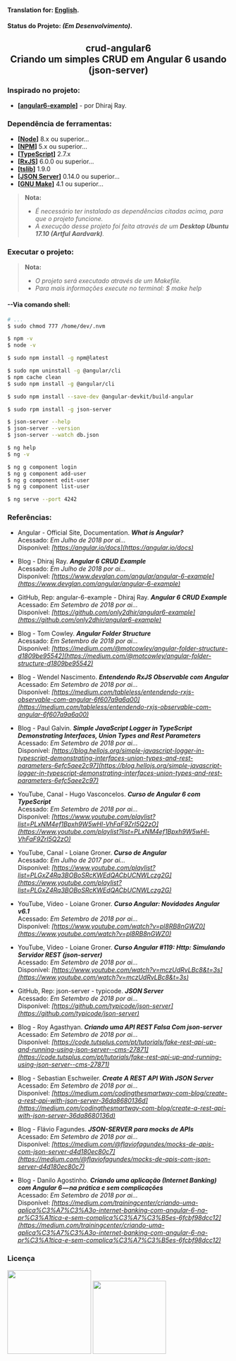 
#### Translation for: **[English](https://github.com/alisonbuss/crud-angular6/blob/master/README_LANG_EN.md)**.

#### Status do Projeto: *(Em Desenvolvimento)*.

<h2 align="center">
    crud-angular6 <br/>
    Criando um simples CRUD em Angular 6 usando (json-server)
</h2>

### Inspirado no projeto:

* **[[angular6-example](https://github.com/only2dhir/angular6-example)]** - por Dhiraj Ray.

### Dependência de ferramentas:

* **[[Node](https://nodejs.org/en/)]** 8.x ou superior...
* **[[NPM](https://www.npmjs.com/)]** 5.x ou superior...
* **[[TypeScript](https://www.typescriptlang.org/)]** 2.7.x
* **[[RxJS](https://rxjs-dev.firebaseapp.com/)]** 6.0.0 ou superior...
* **[[tslib](https://www.npmjs.com/package/tslib)]** 1.9.0
* **[[JSON Server](https://github.com/typicode/json-server)]** 0.14.0 ou superior...
* **[[GNU Make](https://www.gnu.org/software/make/)]** 4.1 ou superior...

> **Nota:**
> - *É necessário ter instalado as dependências citadas acima, para que o projeto funcione.*
> - *A execução desse projeto foi feita através de um **Desktop Ubuntu 17.10 (Artful Aardvark)**.*

### Executar o projeto:

> **Nota:**
> - *O projeto será executado através de um Makefile.*
> - *Para mais informações execute no terminal: $ make help*

#### --Via comando shell:

```bash
# ...
$ sudo chmod 777 /home/dev/.nvm

$ npm -v
$ node -v

$ sudo npm install -g npm@latest

$ sudo npm uninstall -g @angular/cli
$ npm cache clean
$ sudo npm install -g @angular/cli

$ sudo npm install --save-dev @angular-devkit/build-angular

$ sudo rpm install -g json-server

$ json-server --help
$ json-server --version
$ json-server --watch db.json

$ ng help
$ ng -v

$ ng g component login
$ ng g component add-user
$ ng g component edit-user
$ ng g component list-user

$ ng serve --port 4242

```

### Referências:

* Angular - Official Site, Documentation. ***What is Angular?*** <br/>
  Acessado: *Em Julho de 2018 por ai...* <br/>
  Disponível: *[https://angular.io/docs](https://angular.io/docs)*

* Blog - Dhiraj Ray. ***Angular 6 CRUD Example*** <br/>
  Acessado: *Em Julho de 2018 por ai...* <br/>
  Disponível: *[https://www.devglan.com/angular/angular-6-example](https://www.devglan.com/angular/angular-6-example)*

* GitHub, Rep: angular-6-example - Dhiraj Ray. ***Angular 6 CRUD Example*** <br/>
  Acessado: *Em Setembro de 2018 por ai...* <br/>
  Disponível: *[https://github.com/only2dhir/angular6-example](https://github.com/only2dhir/angular6-example)*

* Blog - Tom Cowley. ***Angular Folder Structure*** <br/>
  Acessado: *Em Setembro de 2018 por ai...* <br/>
  Disponível: *[https://medium.com/@motcowley/angular-folder-structure-d1809be95542](https://medium.com/@motcowley/angular-folder-structure-d1809be95542)*

* Blog - Wendel Nascimento. ***Entendendo RxJS Observable com Angular*** <br/>
  Acessado: *Em Setembro de 2018 por ai...* <br/>
  Disponível: *[https://medium.com/tableless/entendendo-rxjs-observable-com-angular-6f607a9a6a00](https://medium.com/tableless/entendendo-rxjs-observable-com-angular-6f607a9a6a00)*

* Blog - Paul Galvin. ***Simple JavaScript Logger in TypeScript Demonstrating Interfaces, Union Types and Rest Parameters*** <br/>
  Acessado: *Em Setembro de 2018 por ai...* <br/>
  Disponível: *[https://blog.hellojs.org/simple-javascript-logger-in-typescript-demonstrating-interfaces-union-types-and-rest-parameters-6efc5aee2c97](https://blog.hellojs.org/simple-javascript-logger-in-typescript-demonstrating-interfaces-union-types-and-rest-parameters-6efc5aee2c97)*

* YouTube, Canal - Hugo Vasconcelos. ***Curso de Angular 6 com TypeScript*** <br/>
  Acessado: *Em Setembro de 2018 por ai...* <br/>
  Disponível: *[https://www.youtube.com/playlist?list=PLxNM4ef1Bpxh9W5wHl-VhFaF9ZrI5Q2zO](https://www.youtube.com/playlist?list=PLxNM4ef1Bpxh9W5wHl-VhFaF9ZrI5Q2zO)*

* YouTube, Canal - Loiane Groner. ***Curso de Angular*** <br/>
  Acessado: *Em Julho de 2017 por ai...* <br/>
  Disponível: *[https://www.youtube.com/playlist?list=PLGxZ4Rq3BOBoSRcKWEdQACbUCNWLczg2G](https://www.youtube.com/playlist?list=PLGxZ4Rq3BOBoSRcKWEdQACbUCNWLczg2G)*

* YouTube, Vídeo - Loiane Groner. ***Curso Angular: Novidades Angular v6.1*** <br/>
  Acessado: *Em Setembro de 2018 por ai...* <br/>
  Disponível: *[https://www.youtube.com/watch?v=pl8RB8nGWZ0](https://www.youtube.com/watch?v=pl8RB8nGWZ0)*

* YouTube, Vídeo - Loiane Groner. ***Curso Angular #119: Http: Simulando Servidor REST (json-server)*** <br/>
  Acessado: *Em Setembro de 2018 por ai...* <br/>
  Disponível: *[https://www.youtube.com/watch?v=mczUdRvLBc8&t=3s](https://www.youtube.com/watch?v=mczUdRvLBc8&t=3s)*

* GitHub, Rep: json-server - typicode. ***JSON Server*** <br/>
  Acessado: *Em Setembro de 2018 por ai...* <br/>
  Disponível: *[https://github.com/typicode/json-server](https://github.com/typicode/json-server)*

* Blog - Roy Agasthyan. ***Criando uma API REST Falsa Com json-server*** <br/>
  Acessado: *Em Setembro de 2018 por ai...* <br/>
  Disponível: *[https://code.tutsplus.com/pt/tutorials/fake-rest-api-up-and-running-using-json-server--cms-27871](https://code.tutsplus.com/pt/tutorials/fake-rest-api-up-and-running-using-json-server--cms-27871)*

* Blog - Sebastian Eschweiler. ***Create A REST API With JSON Server*** <br/>
  Acessado: *Em Setembro de 2018 por ai...* <br/>
  Disponível: *[https://medium.com/codingthesmartway-com-blog/create-a-rest-api-with-json-server-36da8680136d](https://medium.com/codingthesmartway-com-blog/create-a-rest-api-with-json-server-36da8680136d)*

* Blog - Flávio Fagundes. ***JSON-SERVER para mocks de APIs*** <br/>
  Acessado: *Em Setembro de 2018 por ai...* <br/>
  Disponível: *[https://medium.com/@flaviofagundes/mocks-de-apis-com-json-server-d4d180ec80c7](https://medium.com/@flaviofagundes/mocks-de-apis-com-json-server-d4d180ec80c7)*

* Blog - Danilo Agostinho. ***Criando uma aplicação (Internet Banking) com Angular 6 — na prática e sem complicações*** <br/>
  Acessado: *Em Setembro de 2018 por ai...* <br/>
  Disponível: *[https://medium.com/trainingcenter/criando-uma-aplica%C3%A7%C3%A3o-internet-banking-com-angular-6-na-pr%C3%A1tica-e-sem-complica%C3%A7%C3%B5es-6fcbf98dcc12](https://medium.com/trainingcenter/criando-uma-aplica%C3%A7%C3%A3o-internet-banking-com-angular-6-na-pr%C3%A1tica-e-sem-complica%C3%A7%C3%B5es-6fcbf98dcc12)*


### Licença

[<img width="190" src="https://raw.githubusercontent.com/alisonbuss/my-licenses/master/files/logo-open-source-550x200px.png">](https://opensource.org/licenses)
[<img width="166" src="https://raw.githubusercontent.com/alisonbuss/my-licenses/master/files/icon-license-mit-500px.png">](https://github.com/alisonbuss/crud-angular6/blob/master/LICENSE)


